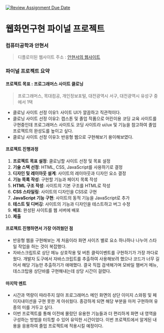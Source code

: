 [![Review Assignment Due Date](https://classroom.github.com/assets/deadline-readme-button-22041afd0340ce965d47ae6ef1cefeee28c7c493a6346c4f15d667ab976d596c.svg)](https://classroom.github.com/a/p5Ba1kFH)
# 웹화면구현 파이널 프로젝트

### 컴퓨터공학과 안현서
> 디플로이된 웹사이트 주소 : [안현서의 웹사이트](https://dulcet-frangipane-27ea11.netlify.app/)

### 파이널 프로젝트 요약

#### 프로젝트 목표 : 프로그래머스 사이트 클로닝 
> 프로그래머스, 목대컴공, 개인정보포털, 대전광역시 서구, 대전광역시 유성구 중에서 1택
- 클로닝 사이트 선정 이유1: 사이트 UI가 깔끔하고 직관적이다.
- 클로닝 사이트 선정 이유2: 캡스톤 및 졸업 작품으로 어린이용 코딩 교육 사이트를 구현중인데 프로그래머스 사이트도 코딩 사이트라 ui/ux 및 기능을 참고하여 졸업 프로젝트의 완성도를 높이고 싶다.
- 클로닝 사이트 선정 이유3: 반응형 웹으로 구현해보기 용이해보였다.

#### 프로젝트 진행과정
1. **프로젝트 목표 설정**: 클로닝할 사이트 선정 및 목표 설정
1. **기술 스택 선정**: HTML, CSS, JavaScript를 사용하기로 결정
1. **디자인 및 레이아웃 설계**: 사이트의 레이아웃과 디자인 요소 결정
1. **기능 목록 작성**: 구현할 기능과 페이지 목록 작성
1. **HTML 구조 작성**: 사이트의 기본 구조를 HTML로 작성
1. **CSS 스타일링**: 사이트의 디자인을 CSS로 구현
1. **JavaScript 기능 구현**: 사이트의 동적 기능을 JavaScript로 추가
1. **테스트 및 디버깅**: 사이트의 기능과 디자인을 테스트하고 버그 수정
1. **배포**: 완성된 사이트를 웹 서버에 배포
1. **제출**

#### 프로젝트 진행하면서 가장 어려웠던 점
- 반응형 웹을 구현해보는 게 처음이라 화면 사이즈 별로 요소 하나하나 나누어 스타일 작업을 하는 것이 복잡했다.
- 자바스크립트로 상단 메뉴 상호작용 및 버튼 클릭이벤트를 구현하기가 가장 까다로웠다. 개발자 도구에서 자바스크립트를 추출하여 사용해보려 했으나 코드가 너무 길어서 해당 기능만 추출하기가 애매했다. 결국 직접 검색해가며 모바일 햄버거 메뉴, 데스크탑용 상단바를 구현해내는데 상당 시간이 걸렸다.

#### 마지막 멘트
- 시간과 역량이 따라주지 않아 프로그래머스 메인 화면의 상단 이미지 스와핑 및 페이지내이션을 구현 못한 게 아쉬웠다. 종강하게 되면 해당 부분을 마저 구현하여 유종의 미를 거두고 싶다.
- 이번 프로젝트를 통해 이전에 몰랐던 유용한 기능들과 더 편리하게 화면 내 영역을 구성하는 방법을 터득할 수 있어 유익한 시간이었다. 이번 프로젝트에서 알게된 내용을 응용하여 졸업 프로젝트에 적용시킬 예정이다.